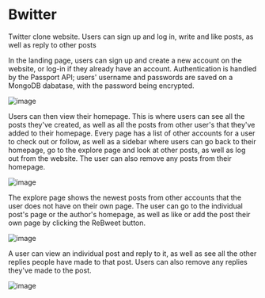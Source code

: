 
# Bwitter
Twitter clone website. Users can sign up and log in, write and like posts, as well as reply to other posts


In the landing page, users can sign up and create a new account on the website, or log-in if they already have an account.
Authentication is handled by the Passport API; users' username and passwords are saved on a MongoDB dabatase, with the password being encrypted.

![image](https://user-images.githubusercontent.com/36121052/183520171-f864a790-ca14-42a9-a53d-1eb38c533a21.png)


Users can then view their homepage. This is where users can see all the posts they've created, as well as all the posts from other user's that they've added to their homepage. Every page has a list of other accounts for a user to check out or follow, as well as a sidebar where users can go back to their homepage, go to the explore page and look at other posts, as well as log out from the website. The user can also remove any posts from their homepage.

![image](https://user-images.githubusercontent.com/36121052/183555342-a086011a-d0a5-4a9e-a63b-441ebc134f8f.png)


The explore page shows the newest posts from other accounts that the user does not have on their own page. The user can go to the individual post's page or the author's homepage, as well as like or add the post their own page by clicking the ReBweet button.

![image](https://user-images.githubusercontent.com/36121052/183555090-721d0b34-692b-4ec6-ac8d-e3a8e369a71c.png)


A user can view an individual post and reply to it, as well as see all the other replies people have made to that post. Users can also remove any replies they've made to the post.

![image](https://user-images.githubusercontent.com/36121052/183554591-16ca7ae7-9a82-46bf-8d22-5f5da372e265.png)
